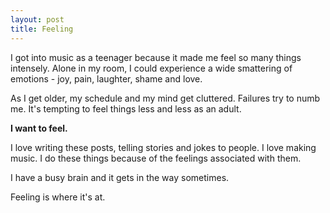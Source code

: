 ```yaml
---
layout: post
title: Feeling
---
```

I got into music as a teenager because it made me feel so many things intensely. Alone in my room, I could experience a wide smattering of emotions - joy, pain, laughter, shame and love.

As I get older, my schedule and my mind get cluttered.  Failures try to numb me.  It's tempting to feel things less and less as an adult.

**I want to feel.**

I love writing these posts, telling stories and jokes to people. I love making music.  I do these things because of the feelings associated with them.

I have a busy brain and it gets in the way sometimes.

Feeling is where it's at.
